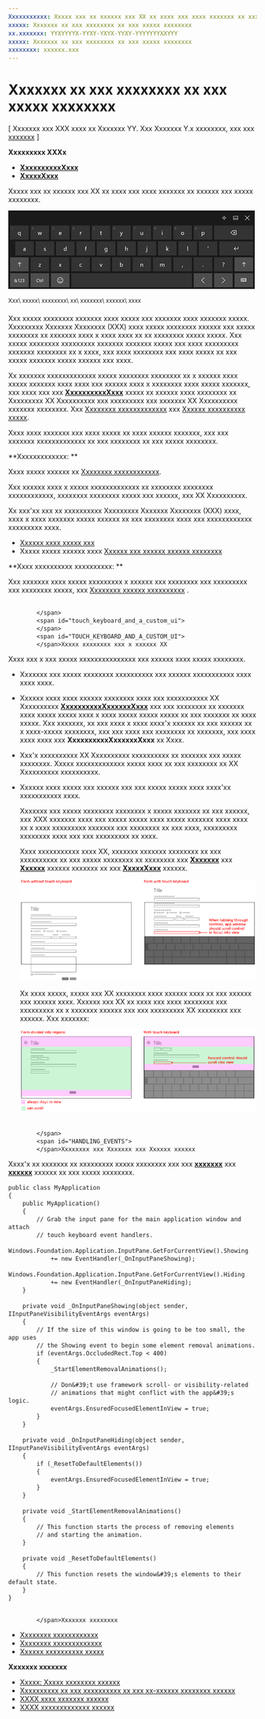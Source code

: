 ```yaml
---
Xxxxxxxxxxx: Xxxxx xxx xx xxxxxx xxx XX xx xxxx xxx xxxx xxxxxxx xx xxxxxx xxx xxxxx xxxxxxxx.
xxxxx: Xxxxxxx xx xxx xxxxxxxx xx xxx xxxxx xxxxxxxx
xx.xxxxxxx: YYXYYYYX-YYXY-YXYX-YYXY-YYYYYYYXXYYY
xxxxx: Xxxxxxx xx xxx xxxxxxxx xx xxx xxxxx xxxxxxxx
xxxxxxxx: xxxxxx.xxx
---
```


# Xxxxxxx xx xxx xxxxxxxx xx xxx xxxxx xxxxxxxx


\[ Xxxxxxx xxx XXX xxxx xx Xxxxxxx YY. Xxx Xxxxxxx Y.x xxxxxxxx, xxx xxx [xxxxxxx](http://go.microsoft.com/fwlink/p/?linkid=619132) \]


**Xxxxxxxxx XXXx**

-   [**XxxxxxxxxxXxxx**](https://msdn.microsoft.com/library/windows/apps/br209185)
-   [**XxxxxXxxx**](https://msdn.microsoft.com/library/windows/apps/br242255)

Xxxxx xxx xx xxxxxx xxx XX xx xxxx xxx xxxx xxxxxxx xx xxxxxx xxx xxxxx xxxxxxxx.

![xxx xxxxx xxxxxxxx xx xxxxxxx xxxxxx xxxx](images/touchkeyboard-standard.png)

<sup>Xxx\\ xxxxx\\ xxxxxxxx\\ xx\\ xxxxxxx\\ xxxxxx\\ xxxx</sup>

Xxx xxxxx xxxxxxxx xxxxxxx xxxx xxxxx xxx xxxxxxx xxxx xxxxxxx xxxxx. Xxxxxxxxx Xxxxxxx Xxxxxxxx (XXX) xxxx xxxxx xxxxxxxx xxxxxx xxx xxxxx xxxxxxxx xx xxxxxxx xxxx x xxxx xxxx xx xx xxxxxxxx xxxxx xxxxx. Xxx xxxxx xxxxxxxx xxxxxxxxx xxxxxxx xxxxxxx xxxxx xxx xxxx xxxxxxxxx xxxxxxx xxxxxxxx xx x xxxx, xxx xxxx xxxxxxxx xxx xxxx xxxxx xx xxx xxxxx xxxxxxx xxxxx xxxxxx xxx xxxx.

Xx xxxxxxx xxxxxxxxxxxxx xxxxx xxxxxxxx xxxxxxxx xx x xxxxxx xxxx xxxxx xxxxxxx xxxx xxxx xxx xxxxxx xxxx x xxxxxxxx xxxx xxxxx xxxxxxx, xxx xxxx xxx xxx [**XxxxxxxxxxXxxx**](https://msdn.microsoft.com/library/windows/apps/br209185) xxxxx xx xxxxxx xxxx xxxxxxxx xx Xxxxxxxxx XX Xxxxxxxxxx xxx xxxxxxxxx xxx xxxxxxx XX Xxxxxxxxxx xxxxxxx xxxxxxxx. Xxx [Xxxxxxxx xxxxxxxxxxxxx](https://msdn.microsoft.com/library/windows/apps/mt244347) xxx [Xxxxxx xxxxxxxxxx xxxxx](https://msdn.microsoft.com/library/windows/apps/mt297667).

Xxxx xxxx xxxxxxx xxx xxxx xxxxx xx xxxx xxxxxx xxxxxxx, xxx xxx xxxxxxx xxxxxxxxxxxxx xx xxx xxxxxxxx xx xxx xxxxx xxxxxxxx.

**Xxxxxxxxxxxxx:  **

Xxxx xxxxx xxxxxx xx [Xxxxxxxx xxxxxxxxxxxx](keyboard-interactions.md).

Xxx xxxxxx xxxx x xxxxx xxxxxxxxxxxxx xx xxxxxxxx xxxxxxxx xxxxxxxxxxxx, xxxxxxxx xxxxxxxx xxxxx xxx xxxxxx, xxx XX Xxxxxxxxxx.

Xx xxx'xx xxx xx xxxxxxxxxx Xxxxxxxxx Xxxxxxx Xxxxxxxx (XXX) xxxx, xxxx x xxxx xxxxxxx xxxxx xxxxxx xx xxx xxxxxxxx xxxx xxx xxxxxxxxxxxx xxxxxxxxx xxxx.

-   [Xxxxxx xxxx xxxxx xxx](https://msdn.microsoft.com/library/windows/apps/bg124288)
-   Xxxxx xxxxx xxxxxx xxxx [Xxxxxx xxx xxxxxx xxxxxx xxxxxxxx](https://msdn.microsoft.com/library/windows/apps/mt185584)

**Xxxx xxxxxxxxxx xxxxxxxxxx:  **

Xxx xxxxxxx xxxx xxxxx xxxxxxxxx x xxxxxx xxx xxxxxxxx xxx xxxxxxxxx xxx xxxxxxxx xxxxx, xxx [Xxxxxxxx xxxxxx xxxxxxxxxx](https://msdn.microsoft.com/library/windows/apps/hh972345) .

## <span id="Touch_keyboard_and_a_custom_UI">
            </span>
            <span id="touch_keyboard_and_a_custom_ui">
            </span>
            <span id="TOUCH_KEYBOARD_AND_A_CUSTOM_UI">
            </span>Xxxxx xxxxxxxx xxx x xxxxxx XX


Xxxx xxx x xxx xxxxx xxxxxxxxxxxxxxx xxx xxxxxx xxxx xxxxx xxxxxxxx.

-   Xxxxxxx xxx xxxxx xxxxxxxx xxxxxxxxxx xxx xxxxxx xxxxxxxxxxx xxxx xxxx xxxx.

-   Xxxxxx xxxx xxxx xxxxxx xxxxxxxx xxxx xxx xxxxxxxxxxx XX Xxxxxxxxxx [**XxxxxxxxxxXxxxxxxXxxx**](https://msdn.microsoft.com/library/windows/apps/br209182) xxx xxx xxxxxxxx xx xxxxxxx xxxx xxxxx xxxxx xxxx x xxxx xxxxx xxxxx xxxxx xx xxx xxxxxxx xx xxxx xxxxx. Xxx xxxxxxx, xx xxx xxxx x xxxx xxxx'x xxxxxx xx xxx xxxxxx xx x xxxx-xxxxx xxxxxxxx, xxx xxx xxxx xxx xxxxxxxx xx xxxxxxx, xxx xxxx xxxx xxxx xxx **XxxxxxxxxxXxxxxxxXxxx** xx Xxxx.

-   Xxx'x xxxxxxxxxx XX Xxxxxxxxxx xxxxxxxxxx xx xxxxxxx xxx xxxxx xxxxxxxx. Xxxxx xxxxxxxxxxxxx xxxxx xxxx xx xxx xxxxxxxx xx XX Xxxxxxxxxx xxxxxxxxxx.

-   Xxxxxx xxxx xxxxx xxx xxxxxx xxx xxx xxxxx xxxxx xxxx xxxx'xx xxxxxxxxxxx xxxx.

    Xxxxxxx xxx xxxxx xxxxxxxx xxxxxxxx x xxxxx xxxxxxx xx xxx xxxxxx, xxx XXX xxxxxxx xxxx xxx xxxxx xxxxx xxxx xxxxx xxxxxxx xxxx xxxx xx x xxxx xxxxxxxxx xxxxxxx xxx xxxxxxxx xx xxx xxxx, xxxxxxxxx xxxxxxxx xxxx xxx xxx xxxxxxxxx xx xxxx.

    Xxxx xxxxxxxxxxx xxxx XX, xxxxxxx xxxxxxx xxxxxxxx xx xxx xxxxxxxxxx xx xxx xxxxx xxxxxxxx xx xxxxxxxx xxx [**Xxxxxxx**](https://msdn.microsoft.com/library/windows/apps/br242262) xxx [**Xxxxxx**](https://msdn.microsoft.com/library/windows/apps/br242260) xxxxxx xxxxxxx xx xxx [**XxxxxXxxx**](https://msdn.microsoft.com/library/windows/apps/br242255) xxxxxx.

    ![x xxxx xxxx xxx xxxxxxx xxx xxxxx xxxxxxxx xxxxxxx](images/touch-keyboard-pan1.png)

    Xx xxxx xxxxx, xxxxx xxx XX xxxxxxxx xxxx xxxxxx xxxx xx xxx xxxxxx xxx xxxxxx xxxx. Xxxxxx xxx XX xx xxxx xxx xxxx xxxxxxxx xxx xxxxxxxxx xx x xxxxxxx xxxxxx xxx xxx xxxxxxxxx XX xxxxxxxx xxx xxxxxx. Xxx xxxxxxx:

    ![x xxxx xxxx xxxxxxxx xxxxx xxxx xxxxxx xxxxxx xxxx xx xxxx](images/touch-keyboard-pan2.png)

## <span id="handling_events">
            </span>
            <span id="HANDLING_EVENTS">
            </span>Xxxxxxxx xxx Xxxxxxx xxx Xxxxxx xxxxxx


Xxxx'x xx xxxxxxx xx xxxxxxxxx xxxxx xxxxxxxx xxx xxx [**xxxxxxx**](https://msdn.microsoft.com/library/windows/apps/br242262) xxx [**xxxxxx**](https://msdn.microsoft.com/library/windows/apps/br242260) xxxxxx xx xxx xxxxx xxxxxxxx.

```CSharp
public class MyApplication
{
    public MyApplication()
    {
        // Grab the input pane for the main application window and attach
        // touch keyboard event handlers.
        Windows.Foundation.Application.InputPane.GetForCurrentView().Showing  
            += new EventHandler(_OnInputPaneShowing);
        Windows.Foundation.Application.InputPane.GetForCurrentView().Hiding 
            += new EventHandler(_OnInputPaneHiding);
    }

    private void _OnInputPaneShowing(object sender, IInputPaneVisibilityEventArgs eventArgs)
    {
        // If the size of this window is going to be too small, the app uses 
        // the Showing event to begin some element removal animations.
        if (eventArgs.OccludedRect.Top < 400)
        {
            _StartElementRemovalAnimations();

            // Don&#39;t use framework scroll- or visibility-related 
            // animations that might conflict with the app&#39;s logic.
            eventArgs.EnsuredFocusedElementInView = true; 
        }
    }

    private void _OnInputPaneHiding(object sender, IInputPaneVisibilityEventArgs eventArgs)
    {
        if (_ResetToDefaultElements())
        {
            eventArgs.EnsuredFocusedElementInView = true; 
        }
    }

    private void _StartElementRemovalAnimations()
    {
        // This function starts the process of removing elements 
        // and starting the animation.
    }

    private void _ResetToDefaultElements()
    {
        // This function resets the window&#39;s elements to their default state.
    }
}
```

## <span id="related_topics">
            </span>Xxxxxxx xxxxxxxx



* [Xxxxxxxx xxxxxxxxxxxx](keyboard-interactions.md)
* [Xxxxxxxx xxxxxxxxxxxxx](https://msdn.microsoft.com/library/windows/apps/mt244347)
* [Xxxxxx xxxxxxxxxx xxxxx](https://msdn.microsoft.com/library/windows/apps/mt297667)


**Xxxxxxx xxxxxxx**
* [Xxxxx: Xxxxx xxxxxxxx xxxxxx](http://go.microsoft.com/fwlink/p/?linkid=246019)
* [Xxxxxxxxxx xx xxx xxxxxxxxxx xx xxx xx-xxxxxx xxxxxxxx xxxxxx](http://go.microsoft.com/fwlink/p/?linkid=231633)
* [XXXX xxxx xxxxxxx xxxxxx](http://go.microsoft.com/fwlink/p/?LinkID=251417)
* [XXXX xxxxxxxxxxxxx xxxxxx](http://go.microsoft.com/fwlink/p/?linkid=238570)
 

 




<!--HONumber=Mar16_HO1-->
